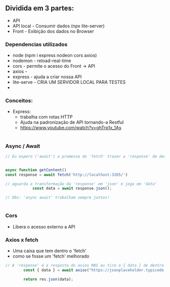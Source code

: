 ## Dividida em 3 partes:

- API
- API local - Consumir dados (npx lite-server)
- Front - Exibição dos dados no Browser

### Dependencias utilizados

- node (npm i express nodeon cors axios)
- nodemon - reload-real-time
- cors - permite o acesso do Front -> API
- axios - 
- express - ajuda a criar nossa API
- lite-serve - CRIA UM SERVIDOR LOCAL PARA TESTES
- 



### Conceitos:

- Express:
    - trabalha com rotas HTTP
    - Ajuda na padronização de API tornando-a Restful
    - https://www.youtube.com/watch?v=ghTrp1x_1As

#

### Async / Await
```js
// Eu espero ('await') a promessa do 'fetch' trazer a 'response' de dentro do ('db....').


async function getContent()
const response = await fetch('http://localhost:3265/')

// aguarda a transformação da 'response' em 'json' e joga em 'data'
            const data = await response.json();

// Obs: 'async await' trabalham sempre juntos!
```
#
### Cors
- Libera o acesso externo a API

### Axios x fetch
- Uma caixa que tem dentro o 'fetch'
- como se fosse um 'fetch' melhorado

```js
// A 'response' é a resposta do axios MAS eu tiro o { data } de dentro do response
        const { data } = await axios("https://jsonplaceholder.typicode.com/users");

        return res.json(data);  
```